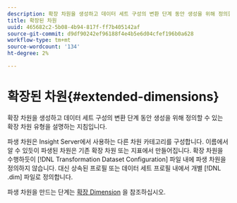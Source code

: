 ```yaml
---
description: 확장 차원을 생성하고 데이터 세트 구성의 변환 단계 동안 생성을 위해 정의할 수 있는 확장 차원 유형을 설명하는 지침입니다.
title: 확장된 차원
uuid: 465682c2-5b08-4b94-817f-ff7b405142af
source-git-commit: d9df90242ef96188f4e4b5e6d04cfef196b0a628
workflow-type: tm+mt
source-wordcount: '134'
ht-degree: 2%

---
```



# 확장된 차원{#extended-dimensions}

확장 차원을 생성하고 데이터 세트 구성의 변환 단계 동안 생성을 위해 정의할 수 있는 확장 차원 유형을 설명하는 지침입니다.

파생 차원은 Insight Server에서 사용하는 다른 차원 카테고리를 구성합니다. 이름에서 알 수 있듯이 파생된 차원은 기존 확장 차원 또는 지표에서 만들어집니다. 확장 차원을 수행하듯이 [!DNL Transformation Dataset Configuration] 파일 내에 파생 차원을 정의하지 않습니다. 대신 상속된 프로필 또는 데이터 세트 프로필 내에서 개별 [!DNL .dim] 파일로 정의합니다.

파생 차원을 만드는 단계는 [확장 Dimension](https://docs.adobe.com/content/help/en/data-workbench/using/client/admin-ui/profile-mgr/c-dvrd-dim.html) 을 참조하십시오.
